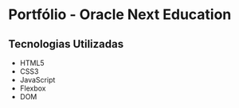 <h1>Portfólio - Oracle Next Education</h1>

<h2>Tecnologias Utilizadas</h2>
<ul>
    	<li>HTML5</li>
	<li>CSS3</li>
	<li>JavaScript</li>
	<li>Flexbox</li>
	<li>DOM</li>
</ul>
